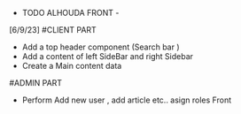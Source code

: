 - TODO ALHOUDA FRONT - 

[6/9/23]
  #CLIENT PART 
- Add a top header component (Search bar )
- Add a content of left SideBar and right Sidebar 
- Create a Main content data 

#ADMIN PART 
- Perform Add new user , add article etc.. asign roles Front
